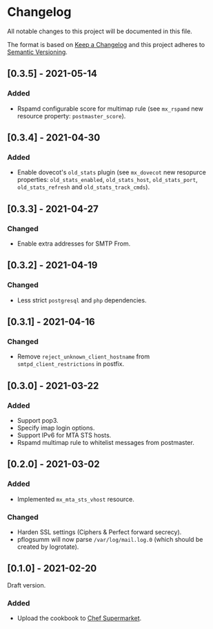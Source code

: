 # Changelog
All notable changes to this project will be documented in this file.

The format is based on [Keep a Changelog](http://keepachangelog.com/en/1.0.0/)
and this project adheres to [Semantic Versioning](http://semver.org/spec/v2.0.0.html).

## [0.3.5] - 2021-05-14
### Added
- Rspamd configurable score for multimap rule (see `mx_rspamd` new resource property: `postmaster_score`).

## [0.3.4] - 2021-04-30
### Added
- Enable dovecot's `old_stats` plugin (see `mx_dovecot` new resopurce properties: `old_stats_enabled`, `old_stats_host`, `old_stats_port`, `old_stats_refresh` and `old_stats_track_cmds`).

## [0.3.3] - 2021-04-27
### Changed
- Enable extra addresses for SMTP From.

## [0.3.2] - 2021-04-19
### Changed
- Less strict `postgresql` and `php` dependencies.

## [0.3.1] - 2021-04-16
### Changed
- Remove `reject_unknown_client_hostname` from `smtpd_client_restrictions` in postfix.

## [0.3.0] - 2021-03-22
### Added
- Support pop3.
- Specify imap login options.
- Support IPv6 for MTA STS hosts.
- Rspamd multimap rule to whitelist messages from postmaster.

## [0.2.0] - 2021-03-02

### Added
- Implemented `mx_mta_sts_vhost` resource.

### Changed
- Harden SSL settings (Ciphers & Perfect forward secrecy).
- pflogsumm will now parse `/var/log/mail.log.0` (which should be created by logrotate).

## [0.1.0] - 2021-02-20

Draft version.

### Added
- Upload the cookbook to [Chef Supermarket](https://supermarket.chef.io/cookbooks/mx).
